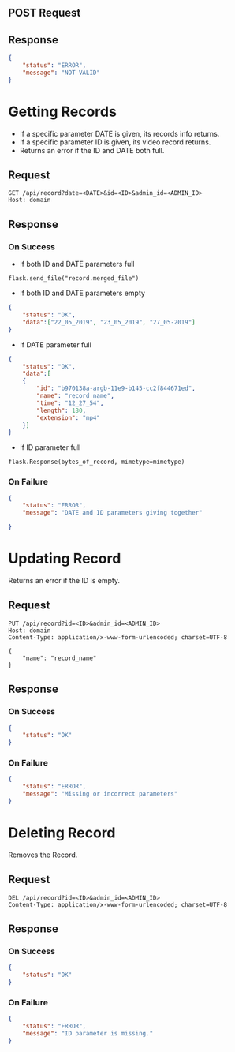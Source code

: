 ## POST Request

## Response

```json
{
    "status": "ERROR",
    "message": "NOT VALID"
}
```

# Getting Records
- If a specific parameter DATE is given, its records info returns.
- If a specific parameter ID is given, its video record returns.
- Returns an error if the ID and DATE both full.

## Request
```http
GET /api/record?date=<DATE>&id=<ID>&admin_id=<ADMIN_ID>
Host: domain
```

## Response
### On Success
- If both ID and DATE parameters full
```
flask.send_file("record.merged_file")
```
- If both ID and DATE parameters empty
```json
{
    "status": "OK",
    "data":["22_05_2019", "23_05_2019", "27_05-2019"]
}
```
- If DATE parameter full
```json
{
    "status": "OK",
    "data":[
    {
        "id": "b970138a-argb-11e9-b145-cc2f844671ed", 
        "name": "record_name", 
        "time": "12_27_54", 
        "length": 180,
        "extension": "mp4"
    }]
}
```
- If ID parameter full
```
flask.Response(bytes_of_record, mimetype=mimetype)
```
### On Failure
```json
{
    "status": "ERROR",
    "message": "DATE and ID parameters giving together"

}
```

# Updating Record
Returns an error if the ID is empty.

## Request
```http
PUT /api/record?id=<ID>&admin_id=<ADMIN_ID>
Host: domain
Content-Type: application/x-www-form-urlencoded; charset=UTF-8

{
    "name": "record_name"
}
```

## Response
### On Success
```json
{
    "status": "OK"
}
```

### On Failure
```json
{
    "status": "ERROR",
    "message": "Missing or incorrect parameters"
}
```

# Deleting Record
Removes the Record.

## Request
```http
DEL /api/record?id=<ID>&admin_id=<ADMIN_ID>
Content-Type: application/x-www-form-urlencoded; charset=UTF-8
```

## Response
### On Success
```json
{
    "status": "OK"
}
```
### On Failure
```json
{
    "status": "ERROR",
    "message": "ID parameter is missing."
}
```
